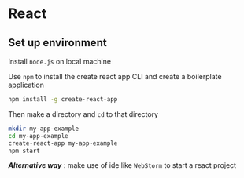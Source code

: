 # React

## Set up environment

Install `node.js` on local machine

Use `npm` to install the create react app CLI and create a boilerplate application

```bash
npm install -g create-react-app
```

Then make a directory and `cd` to that directory
```bash
mkdir my-app-example
cd my-app-example
create-react-app my-app-example
npm start
```

***Alternative way*** : make use of ide like `WebStorm` to start a react project
